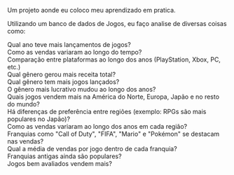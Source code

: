 Um projeto aonde eu coloco meu aprendizado em pratica.

Utilizando um banco de dados de Jogos, eu faço analise de diversas coisas como:

Qual ano teve mais lançamentos de jogos?  
Como as vendas variaram ao longo do tempo?  
Comparação entre plataformas ao longo dos anos (PlayStation, Xbox, PC, etc.)  
Qual gênero gerou mais receita total?  
Qual gênero tem mais jogos lançados?  
O gênero mais lucrativo mudou ao longo dos anos?  
Quais jogos vendem mais na América do Norte, Europa, Japão e no resto do mundo?  
Há diferenças de preferência entre regiões (exemplo: RPGs são mais populares no Japão)?  
Como as vendas variaram ao longo dos anos em cada região?  
Franquias como "Call of Duty", "FIFA", "Mario" e "Pokémon" se destacam nas vendas?  
Qual a média de vendas por jogo dentro de cada franquia?  
Franquias antigas ainda são populares?  
Jogos bem avaliados vendem mais?  

